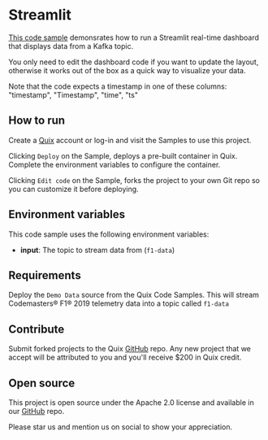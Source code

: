# Streamlit

[This code sample](https://github.com/quixio/quix-samples/tree/main/python/destinations/streamlit) demonsrates how to run a Streamlit real-time dashboard that displays data from a Kafka topic.

You only need to edit the dashboard code if you want to update the layout, otherwise it works out of the box as a quick way to visualize your data.

Note that the code expects a timestamp in one of these columns: "timestamp", "Timestamp", "time", "ts"

## How to run

Create a [Quix](https://portal.platform.quix.io/signup?xlink=github) account or log-in and visit the Samples to use this project.

Clicking `Deploy` on the Sample, deploys a pre-built container in Quix. Complete the environment variables to configure the container.

Clicking `Edit code` on the Sample, forks the project to your own Git repo so you can customize it before deploying.

## Environment variables

This code sample uses the following environment variables:

- **input**: The topic to stream data from (`f1-data`)

## Requirements

Deploy the `Demo Data` source from the Quix Code Samples. This will stream Codemasters&reg; F1&reg; 2019 telemetry data into a topic called `f1-data`

## Contribute

Submit forked projects to the Quix [GitHub](https://github.com/quixio/quix-samples) repo. Any new project that we accept will be attributed to you and you'll receive $200 in Quix credit.

## Open source

This project is open source under the Apache 2.0 license and available in our [GitHub](https://github.com/quixio/quix-samples) repo.

Please star us and mention us on social to show your appreciation.